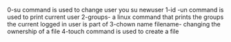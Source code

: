 0-su command is used to change user you su newuser
1-id -un command is used to print current user
2-groups- a linux command that prints the groups the current logged in user is part of
3-chown name filename- changing the ownership of a file
4-touch command is used to create a file
